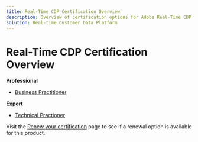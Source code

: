 ```yaml
---
title: Real-Time CDP Certification Overview
description: Overview of certification options for Adobe Real-Time CDP
solution: Real-time Customer Data Platform
---
```

# Real-Time CDP Certification Overview

**Professional**

* [Business Practitioner](/help/certifications/rtcdp/rtcdp-p-business.md) <!--AD0-E602-->

**Expert**

* [Technical Practioner](/help/certifications/rtcdp/rtcdp-e-technical.md) <!--AD0-E600 and E601-->

Visit the [Renew your certification](/help/certifications/renew.md) page to see if a renewal option is available for this product.
